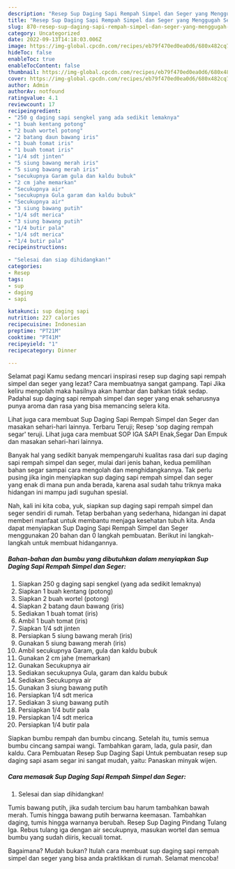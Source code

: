 ```yaml
---
description: "Resep Sup Daging Sapi Rempah Simpel dan Seger yang Menggugah Selera, Buat Buka Puasa Lezat Sekali"
title: "Resep Sup Daging Sapi Rempah Simpel dan Seger yang Menggugah Selera, Buat Buka Puasa Lezat Sekali"
slug: 870-resep-sup-daging-sapi-rempah-simpel-dan-seger-yang-menggugah-selera-buat-buka-puasa-lezat-sekali
category: Uncategorized
date: 2022-09-13T14:18:03.006Z
image: https://img-global.cpcdn.com/recipes/eb79f470ed0ea0d6/680x482cq70/sup-daging-sapi-rempah-simpel-dan-seger-foto-resep-utama.jpg
hideToc: false
enableToc: true
enableTocContent: false
thumbnail: https://img-global.cpcdn.com/recipes/eb79f470ed0ea0d6/680x482cq70/sup-daging-sapi-rempah-simpel-dan-seger-foto-resep-utama.jpg
cover: https://img-global.cpcdn.com/recipes/eb79f470ed0ea0d6/680x482cq70/sup-daging-sapi-rempah-simpel-dan-seger-foto-resep-utama.jpg
author: Admin
authorAv: notfound
ratingvalue: 4.1
reviewcount: 17
recipeingredient:
- "250 g daging sapi sengkel yang ada sedikit lemaknya"
- "1 buah kentang potong"
- "2 buah wortel potong"
- "2 batang daun bawang iris"
- "1 buah tomat iris"
- "1 buah tomat iris"
- "1/4 sdt jinten"
- "5 siung bawang merah iris"
- "5 siung bawang merah iris"
- "secukupnya Garam gula dan kaldu bubuk"
- "2 cm jahe memarkan"
- "Secukupnya air"
- "secukupnya Gula garam dan kaldu bubuk"
- "Secukupnya air"
- "3 siung bawang putih"
- "1/4 sdt merica"
- "3 siung bawang putih"
- "1/4 butir pala"
- "1/4 sdt merica"
- "1/4 butir pala"
recipeinstructions:

- "Selesai dan siap dihidangkan!"
categories:
- Resep
tags:
- sup
- daging
- sapi

katakunci: sup daging sapi 
nutrition: 227 calories
recipecuisine: Indonesian
preptime: "PT21M"
cooktime: "PT41M"
recipeyield: "1"
recipecategory: Dinner

---
```



Selamat pagi Kamu sedang mencari inspirasi resep sup daging sapi rempah simpel dan seger yang lezat? Cara membuatnya sangat gampang. Tapi Jika keliru mengolah maka hasilnya akan hambar dan bahkan tidak sedap. Padahal sup daging sapi rempah simpel dan seger yang enak seharusnya punya aroma dan rasa yang bisa memancing selera kita.


Lihat juga cara membuat Sup Daging Sapi Rempah Simpel dan Seger dan masakan sehari-hari lainnya. Terbaru Teruji; Resep &#39;sop daging rempah segar&#39; teruji. Lihat juga cara membuat SOP IGA SAPI Enak,Segar Dan Empuk dan masakan sehari-hari lainnya.

Banyak hal yang sedikit banyak mempengaruhi kualitas rasa dari sup daging sapi rempah simpel dan seger, mulai dari jenis bahan, kedua pemilihan bahan segar sampai cara mengolah dan menghidangkannya. Tak perlu pusing jika ingin menyiapkan sup daging sapi rempah simpel dan seger yang enak di mana pun anda berada, karena asal sudah tahu triknya maka hidangan ini mampu jadi suguhan spesial.


Nah, kali ini kita coba, yuk, siapkan sup daging sapi rempah simpel dan seger sendiri di rumah. Tetap berbahan yang sederhana, hidangan ini dapat memberi manfaat untuk membantu menjaga kesehatan tubuh kita. Anda dapat menyiapkan Sup Daging Sapi Rempah Simpel dan Seger menggunakan 20 bahan dan 0 langkah pembuatan. Berikut ini langkah-langkah untuk membuat hidangannya.

<!--inarticleads1-->

##### Bahan-bahan dan bumbu yang dibutuhkan dalam menyiapkan Sup Daging Sapi Rempah Simpel dan Seger:

1. Siapkan 250 g daging sapi sengkel (yang ada sedikit lemaknya)
1. Siapkan 1 buah kentang (potong)
1. Siapkan 2 buah wortel (potong)
1. Siapkan 2 batang daun bawang (iris)
1. Sediakan 1 buah tomat (iris)
1. Ambil 1 buah tomat (iris)
1. Siapkan 1/4 sdt jinten
1. Persiapkan 5 siung bawang merah (iris)
1. Gunakan 5 siung bawang merah (iris)
1. Ambil secukupnya Garam, gula dan kaldu bubuk
1. Gunakan 2 cm jahe (memarkan)
1. Gunakan Secukupnya air
1. Sediakan secukupnya Gula, garam dan kaldu bubuk
1. Sediakan Secukupnya air
1. Gunakan 3 siung bawang putih
1. Persiapkan 1/4 sdt merica
1. Sediakan 3 siung bawang putih
1. Persiapkan 1/4 butir pala
1. Persiapkan 1/4 sdt merica
1. Persiapkan 1/4 butir pala


Siapkan bumbu rempah dan bumbu cincang. Setelah itu, tumis semua bumbu cincang sampai wangi. Tambahkan garam, lada, gula pasir, dan kaldu. Cara Pembuatan Resep Sup Daging Sapi Untuk pembuatan resep sup daging sapi asam segar ini sangat mudah, yaitu: Panaskan minyak wijen. 

<!--inarticleads2-->

##### Cara memasak Sup Daging Sapi Rempah Simpel dan Seger:


1. Selesai dan siap dihidangkan!

Tumis bawang putih, jika sudah tercium bau harum tambahkan bawah merah. Tumis hingga bawang putih berwarna keemasan. Tambahkan daging, tumis hingga warnanya berubah. Resep Sup Daging Pindang Tulang Iga. Rebus tulang iga dengan air secukupnya, masukan wortel dan semua bumbu yang sudah diiris, kecuali tomat. 

Bagaimana? Mudah bukan? Itulah cara membuat sup daging sapi rempah simpel dan seger yang bisa anda praktikkan di rumah. Selamat mencoba!
